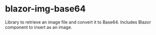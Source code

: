 # blazor-img-base64

Library to retrieve an image file and convert it to Base64. Includes Blazor component to insert as an image.